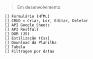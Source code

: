    > Em desenvolvimento

    [] Formulário (HTML)
    [] CRUD = Criar, Ler, Editar, Deletar
    [] API Google Sheets 
    [] API Restfull
    [] DOM (JS)
    [] Estilização (Css)
    [] Download da Planilha
    [] Tabela
    [] Filtragem por datas 